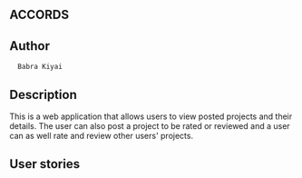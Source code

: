 ## ACCORDS

  ## Author
      Babra Kiyai

## Description

This is a web application that allows users to view posted projects and their details. The user can also post a project to be rated or reviewed and a user can as well rate and review other users' projects.

## User stories
